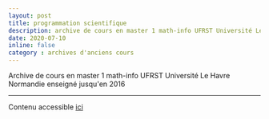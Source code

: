 ```yaml
---
layout: post
title: programmation scientifique
description: archive de cours en master 1 math-info UFRST Université Le Havre Normandie (-> 2016)
date: 2020-07-10
inline: false
category : archives d'anciens cours
---
```


Archive de cours en master 1 math-info UFRST Université Le Havre Normandie enseigné jusqu'en 2016

***

Contenu accessible [ici](https://litis.univ-lehavre.fr/~bertelle/progsci/)
